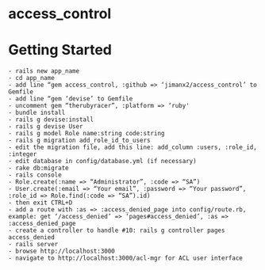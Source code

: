 access_control
==============

Getting Started
===
    - rails new app_name
    - cd app_name
    - add line “gem access_control, :github => ‘jimanx2/access_control’ to Gemfile
    - add line “gem ‘devise’ to Gemfile
    - uncomment gem “therubyracer”, :platform => ‘ruby'
    - bundle install
    - rails g devise:install
    - rails g devise User
    - rails g model Role name:string code:string
    - rails g migration add_role_id_to_users
    - edit the migration file, add this line: add_column :users, :role_id, :integer
    - edit database in config/database.yml (if necessary)
    - rake db:migrate
    - rails console
    - Role.create(:name => “Administrator”, :code => “SA”)
    - User.create(:email => “Your email”, :password => “Your password”, :role_id => Role.find(:code => “SA”).id)
    - then exit CTRL+D 
    - add a route with :as => :access_denied_page into config/route.rb, example: get ‘/access_denied’ => ‘pages#access_denied’, :as => :access_denied_page
    - create a controller to handle #10: rails g controller pages access_denied
    - rails server
    - browse http://localhost:3000
    - navigate to http://localhost:3000/acl-mgr for ACL user interface
